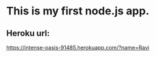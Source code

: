 # This is my first node.js app. 

## Heroku url:
https://intense-oasis-91485.herokuapp.com/?name=Ravi
